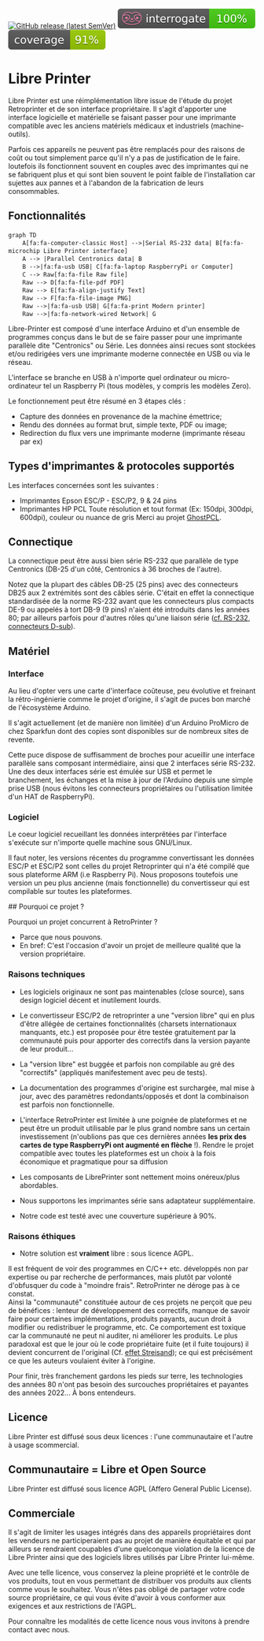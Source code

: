 [![GitHub release (latest SemVer)](https://img.shields.io/github/v/release/ysard/libre-printer)](https://github.com/ysard/libre-printer/releases/latest/)
[![python docstring coverage](./images/interrogate_badge.svg)](https://interrogate.readthedocs.io/en/latest/)
[![python test coverage](./images/coverage.svg)](https://docs.pytest.org/en/latest/)

# Libre Printer

Libre Printer est une réimplémentation libre issue de l'étude du projet Retroprinter et de son interface propriétaire.
Il s'agit d'apporter une interface logicielle et matérielle se faisant passer pour une imprimante
compatible avec les anciens matériels médicaux et industriels (machine-outils).

Parfois ces appareils ne peuvent pas être remplacés pour des raisons de coût ou tout simplement
parce qu'il n'y a pas de justification de le faire. Ioutefois ils fonctionnent souvent
en couples avec des imprimantes qui ne se fabriquent plus et qui sont bien souvent
le point faible de l'installation car sujettes aux pannes et à l'abandon de la fabrication de leurs consommables.

## Fonctionnalités

```mermaid
graph TD
    A[fa:fa-computer-classic Host] -->|Serial RS-232 data| B[fa:fa-microchip Libre Printer interface]
    A --> |Parallel Centronics data| B
    B -->|fa:fa-usb USB| C[fa:fa-laptop RaspberryPi or Computer]
    C --> Raw[fa:fa-file Raw file]
    Raw --> D[fa:fa-file-pdf PDF]
    Raw --> E[fa:fa-align-justify Text]
    Raw --> F[fa:fa-file-image PNG]
    Raw -->|fa:fa-usb USB| G[fa:fa-print Modern printer]
    Raw -->|fa:fa-network-wired Network| G
```

Libre-Printer est composé d'une interface Arduino et d'un ensemble de programmes
conçus dans le but de se faire passer pour une imprimante parallèle dite "Centronics" ou Série.
Les données ainsi recues sont stockées et/ou redirigées vers une imprimante moderne
connectée en USB ou via le réseau.

L'interface se branche en USB à n'importe quel ordinateur ou micro-ordinateur tel
un Raspberry Pi (tous modèles, y compris les modèles Zero).

Le fonctionnement peut être résumé en 3 étapes clés :

- Capture des données en provenance de la machine émettrice;
- Rendu des données au format brut, simple texte, PDF ou image;
- Redirection du flux vers une imprimante moderne (imprimante réseau par ex)

## Types d'imprimantes & protocoles supportés

Les interfaces concernées sont les suivantes :

- Imprimantes Epson ESC/P - ESC/P2, 9 & 24 pins
- Imprimantes HP PCL
    Toute résolution et tout format (Ex: 150dpi, 300dpi, 600dpi), couleur ou nuance de gris
    Merci au projet [GhostPCL](https://www.ghostscript.com/doc/9.53.3/WhatIsGS.htm#GhostPCL).

## Connectique

La connectique peut être aussi bien série RS-232 que parallèle de type Centronics (DB-25 d'un côté,
Centronics à 36 broches de l'autre).

Notez que la plupart des câbles DB-25 (25 pins) avec des connecteurs DB25 aux 2 extrémités
sont des câbles série. C'était en effet la connectique standardisée de la norme RS-232 avant que
les connecteurs plus compacts DE-9 ou appelés à tort DB-9 (9 pins) n'aient été introduits dans les années 80;
par ailleurs parfois pour d'autres rôles qu'une liaison série ([cf. RS-232](https://fr.wikipedia.org/wiki/RS-232),
[connecteurs D-sub](https://fr.wikipedia.org/wiki/D-sub)).

## Matériel

### Interface

Au lieu d'opter vers une carte d'interface coûteuse, peu évolutive et freinant la rétro-ingénierie
comme le projet d'origine, il s'agit de puces bon marché de l'écosystème Arduino.

Il s'agit actuellement (et de manière non limitée) d'un Arduino ProMicro de chez Sparkfun dont des
copies sont disponibles sur de nombreux sites de revente.

Cette puce dispose de suffisamment de broches pour acueillir une interface parallèle sans composant
intermédiaire, ainsi que 2 interfaces série RS-232.
Une des deux interfaces série est émulée sur USB et permet le branchement, les échanges et la mise à jour de
l'Arduino depuis une simple prise USB (nous évitons les connecteurs propriétaires ou l'utilisation
limitée d'un HAT de RaspberryPi).

### Logiciel

Le coeur logiciel recueillant les données interprêtées par l'interface s'exécute sur n'importe
quelle machine sous GNU/Linux.

Il faut noter, les versions récentes du programme convertissant les données ESC/P et ESC/P2 sont celles
du projet Retroprinter qui n'a été compilé que sous plateforme ARM (i.e Raspberry Pi).
Nous proposons toutefois une version un peu plus ancienne (mais fonctionnelle) du convertisseur
qui est compilable sur toutes les plateformes.


## Pourquoi ce projet ?

Pourquoi un projet concurrent à RetroPrinter ?

- Parce que nous pouvons.
- En bref: C'est l'occasion d'avoir un projet de meilleure qualité que la version propriétaire.

### Raisons techniques

- Les logiciels originaux ne sont pas maintenables (close source), sans design logiciel décent et inutilement lourds.
- Le convertisseur ESC/P2 de retroprinter a une "version libre" qui en plus d'être allégée de certaines
fonctionnalités (charsets internationaux manquants, etc.)
est proposée pour être testée gratuitement par la communauté puis pour apporter des correctifs
dans la version payante de leur produit...
- La "version libre" est buggée et parfois non compilable au gré des "correctifs"
(appliqués manifestement avec peu de tests).
- La documentation des programmes d'origine est surchargée, mal mise à jour,
avec des paramètres redondants/opposés et dont la combinaison est parfois non fonctionnelle.
- L'interface RetroPrinter est limitée à une poignée de plateformes et ne peut être un produit
utilisable par le plus grand nombre sans un certain investissement (n'oublions pas que ces dernières
années **les prix des cartes de type RaspberryPi ont augmenté en flèche** !).
Rendre le projet compatible avec toutes les plateformes est un choix à la fois économique
et pragmatique pour sa diffusion

- Les composants de LibrePrinter sont nettement moins onéreux/plus abordables.
- Nous supportons les imprimantes série sans adaptateur supplémentaire.
- Notre code est testé avec une couverture supérieure à 90%.


### Raisons éthiques

- Notre solution est **vraiment** libre : sous licence AGPL.

Il est fréquent de voir des programmes en C/C++ etc. développés
non par expertise ou par recherche de performances, mais plutôt par volonté d'obfusquer du code à "moindre frais".
RetroPrinter ne déroge pas à ce constat.<br>
Ainsi la "communauté" constituée autour de ces projets ne perçoit que peu de bénéfices :
lenteur de développement des correctifs, manque de savoir faire pour certaines implémentations, produits payants,
aucun droit à modifier ou redistribuer le programme, etc.
Ce comportement est toxique car la communauté ne peut ni auditer, ni améliorer les produits.
Le plus paradoxal est que le jour où le code propriétaire fuite (et il fuite toujours)
il devient concurrent de l'original (Cf. [effet Streisand](https://fr.wikipedia.org/wiki/Effet_Streisand));
ce qui est précisément ce que les auteurs voulaient éviter à l'origine.


Pour finir, très franchement gardons les pieds sur terre, les technologies des années 80
n'ont pas besoin des surcouches propriétaires et payantes des années 2022...
À bons entendeurs.


## Licence

Libre Printer est diffusé sous deux licences : l'une communautaire et l'autre
à usage scommercial.


## Communautaire = Libre et Open Source

Libre Printer est diffusé sous licence AGPL (Affero General Public License).

## Commerciale

Il s'agit de limiter les usages intégrés dans des appareils propriétaires
dont les vendeurs ne participeraient pas au projet de manière équitable
et qui par ailleurs se rendraient
coupables d'une quelconque violation de la licence de Libre Printer ainsi que des logiciels
libres utilisés par Libre Printer lui-même.

Avec une telle licence, vous conservez la pleine propriété et le contrôle de vos produits,
tout en vous permettant de distribuer vos produits aux clients comme vous le souhaitez.
Vous n'êtes pas obligé de partager votre code source propriétaire, ce qui vous évite
d'avoir à vous conformer aux exigences et aux restrictions de l'AGPL.


Pour connaître les modalités de cette licence nous vous invitons à prendre
contact avec nous.

